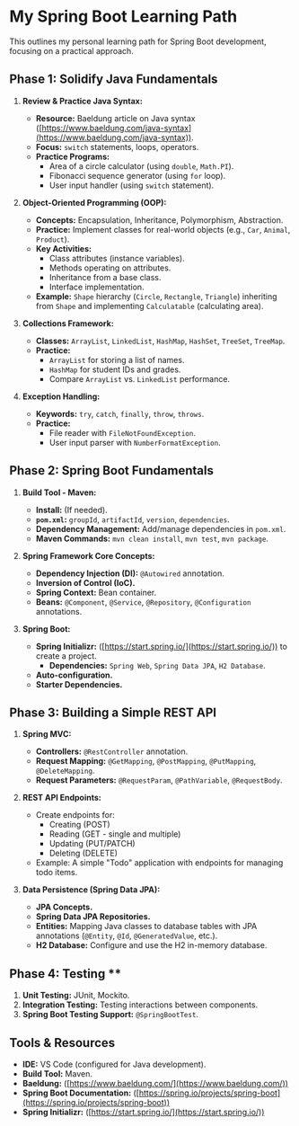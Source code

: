 # My Spring Boot Learning Path

This outlines my personal learning path for Spring Boot development, focusing on a practical approach.

## Phase 1: Solidify Java Fundamentals

1.  **Review & Practice Java Syntax:**

    - **Resource:** Baeldung article on Java syntax ([https://www.baeldung.com/java-syntax](https://www.baeldung.com/java-syntax)).
    - **Focus:** `switch` statements, loops, operators.
    - **Practice Programs:**
      - Area of a circle calculator (using `double`, `Math.PI`).
      - Fibonacci sequence generator (using `for` loop).
      - User input handler (using `switch` statement).

2.  **Object-Oriented Programming (OOP):**

    - **Concepts:** Encapsulation, Inheritance, Polymorphism, Abstraction.
    - **Practice:** Implement classes for real-world objects (e.g., `Car`, `Animal`, `Product`).
    - **Key Activities:**
      - Class attributes (instance variables).
      - Methods operating on attributes.
      - Inheritance from a base class.
      - Interface implementation.
    - **Example:** `Shape` hierarchy (`Circle`, `Rectangle`, `Triangle`) inheriting from `Shape` and implementing `Calculatable` (calculating area).

3.  **Collections Framework:**

    - **Classes:** `ArrayList`, `LinkedList`, `HashMap`, `HashSet`, `TreeSet`, `TreeMap`.
    - **Practice:**
      - `ArrayList` for storing a list of names.
      - `HashMap` for student IDs and grades.
      - Compare `ArrayList` vs. `LinkedList` performance.

4.  **Exception Handling:**
    - **Keywords:** `try`, `catch`, `finally`, `throw`, `throws`.
    - **Practice:**
      - File reader with `FileNotFoundException`.
      - User input parser with `NumberFormatException`.

## Phase 2: Spring Boot Fundamentals

1.  **Build Tool - Maven:**

    - **Install:** (If needed).
    - **`pom.xml`:** `groupId`, `artifactId`, `version`, `dependencies`.
    - **Dependency Management:** Add/manage dependencies in `pom.xml`.
    - **Maven Commands:** `mvn clean install`, `mvn test`, `mvn package`.

2.  **Spring Framework Core Concepts:**

    - **Dependency Injection (DI):** `@Autowired` annotation.
    - **Inversion of Control (IoC).**
    - **Spring Context:** Bean container.
    - **Beans:** `@Component`, `@Service`, `@Repository`, `@Configuration` annotations.

3.  **Spring Boot:**
    - **Spring Initializr:** ([https://start.spring.io/](https://start.spring.io/)) to create a project.
      - **Dependencies:** `Spring Web`, `Spring Data JPA`, `H2 Database`.
    - **Auto-configuration.**
    - **Starter Dependencies.**

## Phase 3: Building a Simple REST API

1.  **Spring MVC:**

    - **Controllers:** `@RestController` annotation.
    - **Request Mapping:** `@GetMapping`, `@PostMapping`, `@PutMapping`, `@DeleteMapping`.
    - **Request Parameters:** `@RequestParam`, `@PathVariable`, `@RequestBody`.

2.  **REST API Endpoints:**

    - Create endpoints for:
      - Creating (POST)
      - Reading (GET - single and multiple)
      - Updating (PUT/PATCH)
      - Deleting (DELETE)
    - Example: A simple "Todo" application with endpoints for managing todo items.

3.  **Data Persistence (Spring Data JPA):**
    - **JPA Concepts.**
    - **Spring Data JPA Repositories.**
    - **Entities:** Mapping Java classes to database tables with JPA annotations (`@Entity`, `@Id`, `@GeneratedValue`, etc.).
    - **H2 Database:** Configure and use the H2 in-memory database.

## Phase 4: Testing \*\*

1.  **Unit Testing:** JUnit, Mockito.
2.  **Integration Testing:** Testing interactions between components.
3.  **Spring Boot Testing Support:** `@SpringBootTest`.

## Tools & Resources

- **IDE:** VS Code (configured for Java development).
- **Build Tool:** Maven.
- **Baeldung:** ([https://www.baeldung.com/](https://www.baeldung.com/))
- **Spring Boot Documentation:** ([https://spring.io/projects/spring-boot](https://spring.io/projects/spring-boot))
- **Spring Initializr:** ([https://start.spring.io/](https://start.spring.io/))
